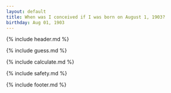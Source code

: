 ```yaml
---
layout: default
title: When was I conceived if I was born on August 1, 1903?
birthday: Aug 01, 1903
---
```


{% include header.md %}

{% include guess.md %}

{% include calculate.md %}

{% include safety.md %}

{% include footer.md %}



